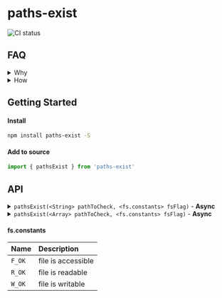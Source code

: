 # paths-exist

![CI status](https://travis-ci.org/servexyz/paths-exist.svg?branch=master)

## FAQ

<details><summary>Why</summary>
Sindre already has a small-bundled version for path-checking <a href="https://www.npmjs.com/package/path-exists">path-exists</a>. I wanted an API that was overloaded with the ability to check for an array of paths. While it would be quite simple to implement a factory, I ended up needing this functionality across a few different projects in a week and decided to abstract it.
</details>

<details><summary>How</summary>
File checks are done using <code>fs.access</code> with the default constant <code>fs.constants.F_OK</code>. In the future, will allow overloading of this constant.

<h3><a href="https://nodejs.org/api/fs.html#fs_file_access_constants">File Access Constant</a>: fs.constants.F_OK</h3>
<p>
"Flag indicating that the file is visible to the calling process. This is useful for determining if a file exists, but says nothing about rwx permissions. Default if no mode is specified."
</p>
</details>

## Getting Started

#### Install

```sh
npm install paths-exist -S
```

#### Add to source

```js
import { pathsExist } from 'paths-exist'
```

## API

<details><summary><code>pathsExist(&lt;String&gt; pathToCheck, &lt;fs.constants&gt; fsFlag)</code> - <b>Async</b></summary>

<hr />
<b>Where</b>

<ul>
<li><code>pathToCheck</code> is a single path string you want to check.</li>
<li><code>fsFlag</code> is an optional param where you can specify the expected file mode; F_OK is the default.</li>
</ul>

<b>Example</b>

<pre><code style="display:block">import { R_OK, W_OK, F_OK, pathsExist } from "paths-exist"

  await pathsExist() // --> null (because path param is empty)

  await pathsExist("/real/file/path") // --> true

  await pathsExist("/real/file/path", F_OK) // --> true

  await pathsExist("/fake/file/path", F_OK) // --> false

  await pathsExist("/readable/path", R_OK) // --> true

  await pathsExist("/writeable/path", W_OK) // --> true
</code></pre>

<hr />
</details>

<details><summary><code>pathsExist(&lt;Array&gt; pathToCheck, &lt;fs.constants&gt; fsFlag)</code> - <b>Async</b></summary>

<hr />
<b>Where</b>

<ul>
<li><code>pathToCheck</code> is an array of path strings you want to check.</li>
<li><code>fsFlag</code> is an optional param where you can specify the expected file mode; F_OK is the default.</li>
</ul>

<b>Example</b>

<pre><code style="display:block">import { R_OK, W_OK, F_OK, pathsExist } from "paths-exist"

  await pathsExist() // --> null (because path param is empty)

  await pathsExist(["readable/path", "second/readable/path"])  // --> true

  await pathsExist(["readable/path", "second/readable/path"], F_OK)  // --> true

  await pathsExist(["readable/path", "second/readable/path"], R_OK)  // --> true

  await pathsExist(["unwritable/path", "other/unwritable/path"], W_OK) // --> false

  await pathsExist(["real/path", "fake/path"]) // --> false
</code></pre>

<hr />
</details>


#### fs.constants
| Name   | Description        |
|:-------|:-------------------|
| `F_OK` | file is accessible |
| `R_OK` | file is readable   |
| `W_OK` | file is writable   |

